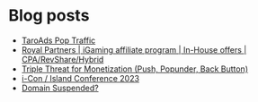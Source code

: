 # Blog posts
<!-- BLOG-POST-LIST:START -->
- [TaroAds Pop Traffic](https://afflift.com/f/threads/taroads-pop-traffic.10394/)
- [Royal Partners | iGaming affiliate program | In-House offers | CPA/RevShare/Hybrid](https://afflift.com/f/threads/royal-partners-igaming-affiliate-program-in-house-offers-cpa-revshare-hybrid.10011/)
- [Triple Threat for Monetization &lpar;Push, Popunder, Back Button&rpar;](https://afflift.com/f/threads/triple-threat-for-monetization-push-popunder-back-button.10063/)
- [i-Con / Island Conference 2023](https://afflift.com/f/threads/i-con-island-conference-2023.10405/)
- [Domain Suspended?](https://afflift.com/f/threads/domain-suspended.10404/)
<!-- BLOG-POST-LIST:END -->
